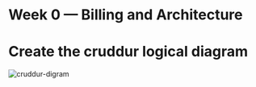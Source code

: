 # Week 0 — Billing and Architecture


# Create the cruddur logical diagram
![cruddur-digram](https://lucid.app/lucidchart/c31a6be1-a916-4bea-96d9-4aac9027ebff/edit?viewport_loc=348%2C1186%2C2554%2C1050%2C0_0&invitationId=inv_91ab2417-97e5-479d-bbc3-ebe99e2c7b34)
